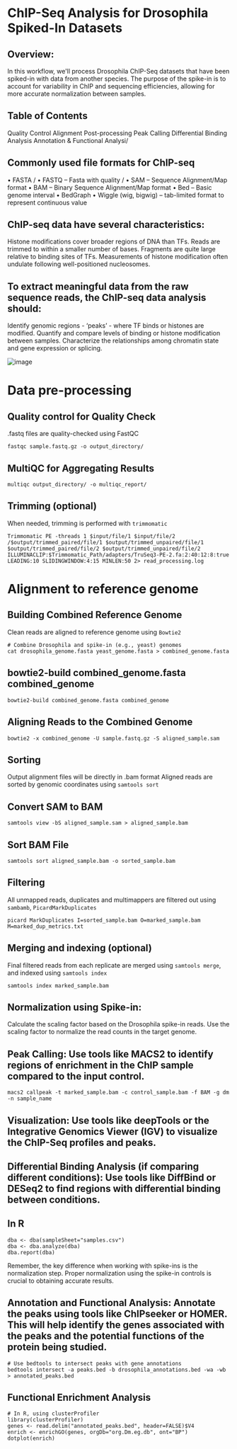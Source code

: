 # ChIP-Seq Analysis for Drosophila Spiked-In Datasets

## Overview:
In this workflow, we'll process Drosophila ChIP-Seq datasets that have been spiked-in with data from another species. The purpose of the spike-in is to account for variability in ChIP and sequencing efficiencies, allowing for more accurate normalization between samples.

## Table of Contents
Quality Control
Alignment
Post-processing
Peak Calling
Differential Binding Analysis
Annotation & Functional Analysi\/

## Commonly used file formats for ChIP-seq

• FASTA \/
• FASTQ – Fasta with quality \/ 
• SAM – Sequence Alignment/Map format 
• BAM – Binary Sequence Alignment/Map format 
• Bed – Basic genome interval 
• BedGraph 
• Wiggle (wig, bigwig) – tab-limited format to represent continuous value

## ChIP-seq data have several characteristics:

Histone modifications cover broader regions of DNA than TFs.
Reads are trimmed to within a smaller number of bases.
Fragments are quite large relative to binding sites of TFs.
Measurements of histone modification often undulate following well-positioned nucleosomes.

## To extract meaningful data from the raw sequence reads, the ChIP-seq data analysis should:

Identify genomic regions - ‘peaks’ - where TF binds or histones are modified.
Quantify and compare levels of binding or histone modification between samples.
Characterize the relationships among chromatin state and gene expression or splicing.

![image](https://github.com/Gayathri-Guduru/CHIP-Seq-Analysis/assets/98939664/41e438cb-a737-4d5a-9bae-a72bdf4f5097)


# Data pre-processing
## Quality control for Quality Check
.fastq files are quality-checked using FastQC
```
fastqc sample.fastq.gz -o output_directory/
```
 ## MultiQC for Aggregating Results
```
multiqc output_directory/ -o multiqc_report/
```

## Trimming (optional)
When needed, trimming is performed with ```trimmomatic```
```
Trimmomatic PE -threads 1 $input/file/1 $input/file/2 /$output/trimmed_paired/file/1 $output/trimmed_unpaired/file/1 $output/trimmed_paired/file/2 $output/trimmed_unpaired/file/2 ILLUMINACLIP:$Trimmomatic_Path/adapters/TruSeq3-PE-2.fa:2:40:12:8:true LEADING:10 SLIDINGWINDOW:4:15 MINLEN:50 2> read_processing.log
```

# Alignment to reference genome
## Building Combined Reference Genome

Clean reads are aligned to reference genome using ```Bowtie2```
```
# Combine Drosophila and spike-in (e.g., yeast) genomes
cat drosophila_genome.fasta yeast_genome.fasta > combined_genome.fasta
```

## bowtie2-build combined_genome.fasta combined_genome
```
bowtie2-build combined_genome.fasta combined_genome
```

## Aligning Reads to the Combined Genome
```
bowtie2 -x combined_genome -U sample.fastq.gz -S aligned_sample.sam
```
## Sorting
Output alignment files will be directly in .bam format
Aligned reads are sorted by genomic coordinates using ```samtools sort``` 

## Convert SAM to BAM
```
samtools view -bS aligned_sample.sam > aligned_sample.bam
```
## Sort BAM File
```
samtools sort aligned_sample.bam -o sorted_sample.bam
```

## Filtering
All unmapped reads, duplicates and multimappers are filtered out using ```sambamb```, ```PicardMarkDuplicates```
```
picard MarkDuplicates I=sorted_sample.bam O=marked_sample.bam M=marked_dup_metrics.txt
```

## Merging and indexing (optional)
Final filtered reads from each replicate are merged using ```samtools merge```, and indexed using ```samtools index```
```
samtools index marked_sample.bam
```

## Normalization using Spike-in:

Calculate the scaling factor based on the Drosophila spike-in reads.
Use the scaling factor to normalize the read counts in the target genome.

## Peak Calling: Use tools like MACS2 to identify regions of enrichment in the ChIP sample compared to the input control.
```
macs2 callpeak -t marked_sample.bam -c control_sample.bam -f BAM -g dm -n sample_name
```
## Visualization: Use tools like deepTools or the Integrative Genomics Viewer (IGV) to visualize the ChIP-Seq profiles and peaks.

## Differential Binding Analysis (if comparing different conditions): Use tools like DiffBind or DESeq2 to find regions with differential binding between conditions.
## In R
```library(DiffBind)
dba <- dba(sampleSheet="samples.csv")
dba <- dba.analyze(dba)
dba.report(dba)
```
Remember, the key difference when working with spike-ins is the normalization step. Proper normalization using the spike-in controls is crucial to obtaining accurate results.

## Annotation and Functional Analysis: Annotate the peaks using tools like ChIPseeker or HOMER. This will help identify the genes associated with the peaks and the potential functions of the protein being studied.
```
# Use bedtools to intersect peaks with gene annotations
bedtools intersect -a peaks.bed -b drosophila_annotations.bed -wa -wb > annotated_peaks.bed
```
## Functional Enrichment Analysis
```
# In R, using clusterProfiler
library(clusterProfiler)
genes <- read.delim("annotated_peaks.bed", header=FALSE)$V4
enrich <- enrichGO(genes, orgDb="org.Dm.eg.db", ont="BP")
dotplot(enrich)
```
